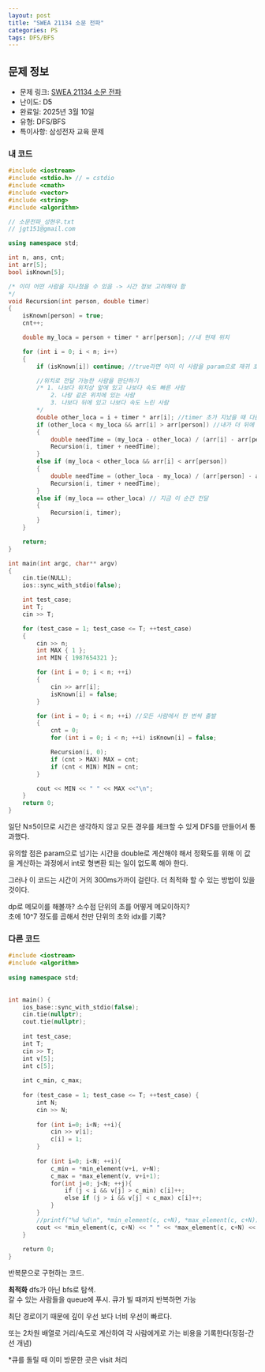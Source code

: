 ```yaml
---
layout: post
title: "SWEA 21134 소문 전파"
categories: PS
tags: DFS/BFS
---
```


## 문제 정보
- 문제 링크: [SWEA 21134 소문 전파](https://swexpertacademy.com/main/code/problem/problemDetail.do?contestProbId=AZCQ5BEqbecDFAUC)
- 난이도: <span style="color:#000000">D5</span>
- 완료일: 2025년 3월 10일
- 유형: DFS/BFS
- 특이사항: 삼성전자 교육 문제

### 내 코드

```C++
#include <iostream>
#include <stdio.h> // = cstdio
#include <cmath>
#include <vector>
#include <string>
#include <algorithm>

// 소문전파_성현우.txt
// jgt151@gmail.com

using namespace std;

int n, ans, cnt;
int arr[5];
bool isKnown[5];

/* 이미 어떤 사람을 지나쳤을 수 있음 -> 시간 정보 고려해야 함
*/
void Recursion(int person, double timer)
{
	isKnown[person] = true;
	cnt++;

	double my_loca = person + timer * arr[person]; //내 현재 위치

	for (int i = 0; i < n; i++)
	{
		if (isKnown[i]) continue; //true라면 이미 이 사람을 param으로 재귀 호출 했음

		//위치로 전달 가능한 사람을 판단하기
		/* 1. 나보다 위치상 앞에 있고 나보다 속도 빠른 사람
			2. 나랑 같은 위치에 있는 사람
			3. 나보다 뒤에 있고 나보다 속도 느린 사람
		*/
		double other_loca = i + timer * arr[i]; //timer 초가 지났을 때 다른 사람 위치
		if (other_loca < my_loca && arr[i] > arr[person]) //내가 더 뒤에 있는데 상대가 더 빠름
		{
			double needTime = (my_loca - other_loca) / (arr[i] - arr[person]);
			Recursion(i, timer + needTime);
		}
		else if (my_loca < other_loca && arr[i] < arr[person])
		{
			double needTime = (other_loca - my_loca) / (arr[person] - arr[i]);
			Recursion(i, timer + needTime);
		}
		else if (my_loca == other_loca) // 지금 이 순간 전달
		{
			Recursion(i, timer);
		}
	}

	return;
}

int main(int argc, char** argv)
{
	cin.tie(NULL);
	ios::sync_with_stdio(false);

	int test_case;
	int T;
	cin >> T;

	for (test_case = 1; test_case <= T; ++test_case)
	{
		cin >> n;
		int MAX { 1 };
		int MIN { 1987654321 };

		for (int i = 0; i < n; ++i)
		{
			cin >> arr[i];
			isKnown[i] = false;
		}

		for (int i = 0; i < n; ++i) //모든 사람에서 한 번씩 출발
		{
			cnt = 0;
			for (int i = 0; i < n; ++i) isKnown[i] = false;

			Recursion(i, 0);
			if (cnt > MAX) MAX = cnt;
			if (cnt < MIN) MIN = cnt;
 		}

		cout << MIN << " " << MAX <<"\n";
	}
	return 0;
}
```

일단 N≤5이므로 시간은 생각하지 않고 모든 경우를 체크할 수 있게 DFS를 만들어서 통과했다.

유의할 점은 param으로 넘기는 시간을 double로 계산해야 해서 정확도를 위해 이 값을 계산하는 과정에서 int로 형변환 되는 일이 없도록 해야 한다.

그러나 이 코드는 시간이 거의 300ms가까이 걸린다. 더 최적화 할 수 있는 방법이 있을 것이다.

dp로 메모이를 해볼까? 소수점 단위의 초를 어떻게 메모이하지?  
초에 10^7 정도를 곱해서 천만 단위의 초와 idx를 기록?   

### 다른 코드

```C++
#include <iostream>
#include <algorithm>
 
using namespace std;
 
 
int main() {
    ios_base::sync_with_stdio(false);
    cin.tie(nullptr);
    cout.tie(nullptr);
     
    int test_case;
    int T;
    cin >> T;
    int v[5];
    int c[5];
     
    int c_min, c_max;
     
    for (test_case = 1; test_case <= T; ++test_case) {
        int N;
        cin >> N;
         
        for (int i=0; i<N; ++i){
            cin >> v[i];
            c[i] = 1;
        }
         
        for (int i=0; i<N; ++i){
            c_min = *min_element(v+i, v+N);
            c_max = *max_element(v, v+i+1);
            for(int j=0; j<N; ++j){
                if (j < i && v[j] > c_min) c[i]++;
                else if (j > i && v[j] < c_max) c[i]++;
            }
        }
        //printf("%d %d\n", *min_element(c, c+N), *max_element(c, c+N));
        cout << *min_element(c, c+N) << " " << *max_element(c, c+N) << "\n";
    }
 
    return 0;
}
```

반복문으로 구현하는 코드.  
  

**최적화** dfs가 아닌 bfs로 탐색.   
갈 수 있는 사람들을 queue에 푸시. 큐가 빌 때까지 반복하면 가능  

최단 경로이기 때문에 깊이 우선 보다 너비 우선이 빠르다.

또는 2차원 배열로 거리/속도로 계산하여 각 사람에게로 가는 비용을 기록한다(정점-간선 개념)

*큐를 돌릴 때 이미 방문한 곳은 visit 처리
